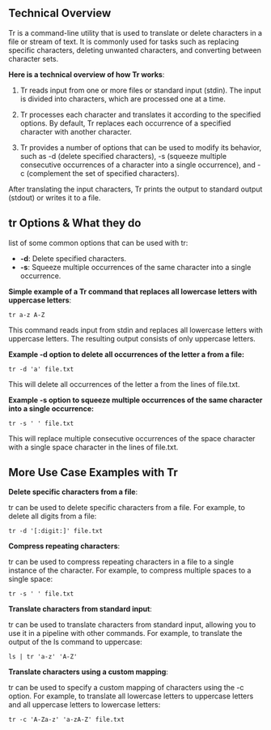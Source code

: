 ## Technical Overview

Tr is a command-line utility that is used to translate or delete characters in a file or stream of text. It is commonly used for tasks such as replacing specific characters, deleting unwanted characters, and converting between character sets.

**Here is a technical overview of how Tr works**:

1. Tr reads input from one or more files or standard input (stdin). The input is divided into characters, which are processed one at a time.

1. Tr processes each character and translates it according to the specified options. By default, Tr replaces each occurrence of a specified character with another character.

1. Tr provides a number of options that can be used to modify its behavior, such as -d (delete specified characters), -s (squeeze multiple consecutive occurrences of a character into a single occurrence), and -c (complement the set of specified characters).

After translating the input characters, Tr prints the output to standard output (stdout) or writes it to a file.


## tr Options & What they do

list of some common options that can be used with tr:

- **-d**: Delete specified characters.
- **-s**: Squeeze multiple occurrences of the same character into a single occurrence.

**Simple example of a Tr command that replaces all lowercase letters with uppercase letters**:

```
tr a-z A-Z
```
This command reads input from stdin and replaces all lowercase letters with uppercase letters. The resulting output consists of only uppercase letters.

**Example -d option to delete all occurrences of the letter a from a file:**

```
tr -d 'a' file.txt
```
This will delete all occurrences of the letter a from the lines of file.txt.

**Example -s option to squeeze multiple occurrences of the same character into a single occurrence:**

```
tr -s ' ' file.txt
```
This will replace multiple consecutive occurrences of the space character with a single space character in the lines of file.txt.


## More Use Case Examples with Tr

**Delete specific characters from a file**: 

tr can be used to delete specific characters from a file. For example, to delete all digits from a file:

```
tr -d '[:digit:]' file.txt
```

**Compress repeating characters**: 

tr can be used to compress repeating characters in a file to a single instance of the character. For example, to compress multiple spaces to a single space:

```
tr -s ' ' file.txt
```

**Translate characters from standard input**: 

tr can be used to translate characters from standard input, allowing you to use it in a pipeline with other commands. For example, to translate the output of the ls command to uppercase:


```
ls | tr 'a-z' 'A-Z'
```

**Translate characters using a custom mapping**: 

tr can be used to specify a custom mapping of characters using the -c option. For example, to translate all lowercase letters to uppercase letters and all uppercase letters to lowercase letters:

```
tr -c 'A-Za-z' 'a-zA-Z' file.txt
```



